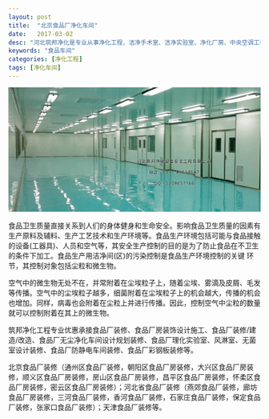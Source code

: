 ```yaml
---
layout: post
title:  "北京食品厂净化车间"
date:   2017-03-02
desc: "河北筑邦净化是专业从事净化工程、洁净手术室、洁净实验室、净化厂房、中央空调工程设计、建设和技术改造的企业。"
keywords: "食品车间"
categories: [净化工程]
tags: [净化车间]
---
```


![](/static/img/2017/03/0201.jpg)

食品卫生质量直接关系到人们的身体健身和生命安全。影响食品卫生质量的因素有生产原料及辅料、生产工艺技术和生产环境等。食品生产环境包括可能与食品接触 的设备(工器具)、人员和空气等，其安全生产控制的目的是为了防止食品在不卫生的条件下加工。食品生产用洁净间(区)的污染控制是食品生产环境控制的关键 环节，其控制对象包括尘粒和微生物。

空气中的微生物无处不在，并常附着在尘埃粒子上，随着尘埃、雾滴及皮屑、毛发等传播。空气中的尘埃粒子越多，细菌附着在尘埃粒子上的机会越大，传播的机会也增加。同样，病毒也会附着在尘粒上并进行传播。因此，控制空气中尘粒的数量就可以控制附着在其上的微生物。 

筑邦净化工程专业优惠承接食品厂装修、食品厂房装饰设计施工、食品厂装修/建造/改造、食品厂无尘净化车间设计规划装修、食品厂理化实验室、风淋室、无菌室设计装修、食品厂防静电车间装修、食品厂彩钢板装修等。

北京食品厂装修（通州区食品厂装修，朝阳区食品厂房装修，大兴区食品厂房装修，顺义区食品厂房装修，房山区食品厂房装修，昌平区食品厂房装修，怀柔区食品厂房装修，密云区食品厂房装修）；河北省食品厂装修（燕郊食品厂装修，廊坊食品厂房装修，三河食品厂装修，香河食品厂装修，石家庄食品厂装修，保定食品厂装修，张家口食品厂装修）；天津食品厂装修等。
